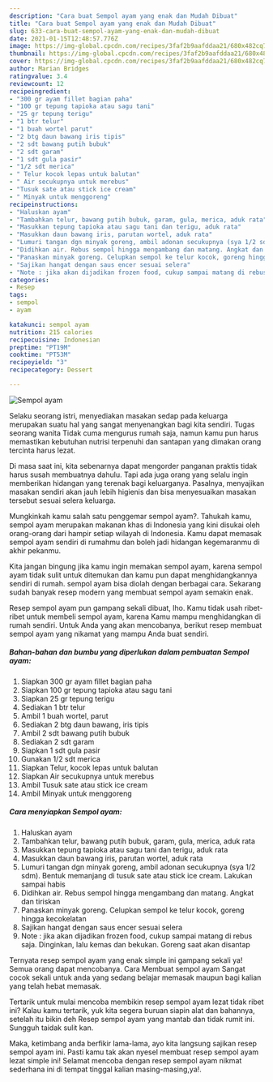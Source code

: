 ```yaml
---
description: "Cara buat Sempol ayam yang enak dan Mudah Dibuat"
title: "Cara buat Sempol ayam yang enak dan Mudah Dibuat"
slug: 633-cara-buat-sempol-ayam-yang-enak-dan-mudah-dibuat
date: 2021-01-15T12:48:57.776Z
image: https://img-global.cpcdn.com/recipes/3faf2b9aafddaa21/680x482cq70/sempol-ayam-foto-resep-utama.jpg
thumbnail: https://img-global.cpcdn.com/recipes/3faf2b9aafddaa21/680x482cq70/sempol-ayam-foto-resep-utama.jpg
cover: https://img-global.cpcdn.com/recipes/3faf2b9aafddaa21/680x482cq70/sempol-ayam-foto-resep-utama.jpg
author: Marian Bridges
ratingvalue: 3.4
reviewcount: 12
recipeingredient:
- "300 gr ayam fillet bagian paha"
- "100 gr tepung tapioka atau sagu tani"
- "25 gr tepung terigu"
- "1 btr telur"
- "1 buah wortel parut"
- "2 btg daun bawang iris tipis"
- "2 sdt bawang putih bubuk"
- "2 sdt garam"
- "1 sdt gula pasir"
- "1/2 sdt merica"
- " Telur kocok lepas untuk balutan"
- " Air secukupnya untuk merebus"
- "Tusuk sate atau stick ice cream"
- " Minyak untuk menggoreng"
recipeinstructions:
- "Haluskan ayam"
- "Tambahkan telur, bawang putih bubuk, garam, gula, merica, aduk rata"
- "Masukkan tepung tapioka atau sagu tani dan terigu, aduk rata"
- "Masukkan daun bawang iris, parutan wortel, aduk rata"
- "Lumuri tangan dgn minyak goreng, ambil adonan secukupnya (sya 1/2 sdm). Bentuk memanjang di tusuk sate atau stick ice cream. Lakukan sampai habis"
- "Didihkan air. Rebus sempol hingga mengambang dan matang. Angkat dan tiriskan"
- "Panaskan minyak goreng. Celupkan sempol ke telur kocok, goreng hingga kecokelatan"
- "Sajikan hangat dengan saus encer sesuai selera"
- "Note : jika akan dijadikan frozen food, cukup sampai matang di rebus saja. Dinginkan, lalu kemas dan bekukan. Goreng saat akan disantap"
categories:
- Resep
tags:
- sempol
- ayam

katakunci: sempol ayam 
nutrition: 215 calories
recipecuisine: Indonesian
preptime: "PT19M"
cooktime: "PT53M"
recipeyield: "3"
recipecategory: Dessert

---
```



![Sempol ayam](https://img-global.cpcdn.com/recipes/3faf2b9aafddaa21/680x482cq70/sempol-ayam-foto-resep-utama.jpg)

Selaku seorang istri, menyediakan masakan sedap pada keluarga merupakan suatu hal yang sangat menyenangkan bagi kita sendiri. Tugas seorang  wanita Tidak cuma mengurus rumah saja, namun kamu pun harus memastikan kebutuhan nutrisi terpenuhi dan santapan yang dimakan orang tercinta harus lezat.

Di masa  saat ini, kita sebenarnya dapat mengorder panganan praktis tidak harus susah membuatnya dahulu. Tapi ada juga orang yang selalu ingin memberikan hidangan yang terenak bagi keluarganya. Pasalnya, menyajikan masakan sendiri akan jauh lebih higienis dan bisa menyesuaikan masakan tersebut sesuai selera keluarga. 



Mungkinkah kamu salah satu penggemar sempol ayam?. Tahukah kamu, sempol ayam merupakan makanan khas di Indonesia yang kini disukai oleh orang-orang dari hampir setiap wilayah di Indonesia. Kamu dapat memasak sempol ayam sendiri di rumahmu dan boleh jadi hidangan kegemaranmu di akhir pekanmu.

Kita jangan bingung jika kamu ingin memakan sempol ayam, karena sempol ayam tidak sulit untuk ditemukan dan kamu pun dapat menghidangkannya sendiri di rumah. sempol ayam bisa diolah dengan berbagai cara. Sekarang sudah banyak resep modern yang membuat sempol ayam semakin enak.

Resep sempol ayam pun gampang sekali dibuat, lho. Kamu tidak usah ribet-ribet untuk membeli sempol ayam, karena Kamu mampu menghidangkan di rumah sendiri. Untuk Anda yang akan mencobanya, berikut resep membuat sempol ayam yang nikamat yang mampu Anda buat sendiri.

<!--inarticleads1-->

##### Bahan-bahan dan bumbu yang diperlukan dalam pembuatan Sempol ayam:

1. Siapkan 300 gr ayam fillet bagian paha
1. Siapkan 100 gr tepung tapioka atau sagu tani
1. Siapkan 25 gr tepung terigu
1. Sediakan 1 btr telur
1. Ambil 1 buah wortel, parut
1. Sediakan 2 btg daun bawang, iris tipis
1. Ambil 2 sdt bawang putih bubuk
1. Sediakan 2 sdt garam
1. Siapkan 1 sdt gula pasir
1. Gunakan 1/2 sdt merica
1. Siapkan  Telur, kocok lepas untuk balutan
1. Siapkan  Air secukupnya untuk merebus
1. Ambil Tusuk sate atau stick ice cream
1. Ambil  Minyak untuk menggoreng




<!--inarticleads2-->

##### Cara menyiapkan Sempol ayam:

1. Haluskan ayam
1. Tambahkan telur, bawang putih bubuk, garam, gula, merica, aduk rata
1. Masukkan tepung tapioka atau sagu tani dan terigu, aduk rata
1. Masukkan daun bawang iris, parutan wortel, aduk rata
1. Lumuri tangan dgn minyak goreng, ambil adonan secukupnya (sya 1/2 sdm). Bentuk memanjang di tusuk sate atau stick ice cream. Lakukan sampai habis
1. Didihkan air. Rebus sempol hingga mengambang dan matang. Angkat dan tiriskan
1. Panaskan minyak goreng. Celupkan sempol ke telur kocok, goreng hingga kecokelatan
1. Sajikan hangat dengan saus encer sesuai selera
1. Note : jika akan dijadikan frozen food, cukup sampai matang di rebus saja. Dinginkan, lalu kemas dan bekukan. Goreng saat akan disantap




Ternyata resep sempol ayam yang enak simple ini gampang sekali ya! Semua orang dapat mencobanya. Cara Membuat sempol ayam Sangat cocok sekali untuk anda yang sedang belajar memasak maupun bagi kalian yang telah hebat memasak.

Tertarik untuk mulai mencoba membikin resep sempol ayam lezat tidak ribet ini? Kalau kamu tertarik, yuk kita segera buruan siapin alat dan bahannya, setelah itu bikin deh Resep sempol ayam yang mantab dan tidak rumit ini. Sungguh taidak sulit kan. 

Maka, ketimbang anda berfikir lama-lama, ayo kita langsung sajikan resep sempol ayam ini. Pasti kamu tak akan nyesel membuat resep sempol ayam lezat simple ini! Selamat mencoba dengan resep sempol ayam nikmat sederhana ini di tempat tinggal kalian masing-masing,ya!.

